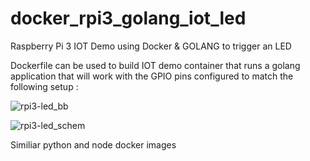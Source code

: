 # docker_rpi3_golang_iot_led
Raspberry Pi 3 IOT Demo using Docker &amp; GOLANG to trigger an LED

Dockerfile can be used to build IOT demo container that runs a golang application that will work with the GPIO pins configured to match the following setup :

![rpi3-led_bb](https://user-images.githubusercontent.com/9472095/36993912-600b37ba-20a7-11e8-853b-b725fee25233.png)

![rpi3-led_schem](https://user-images.githubusercontent.com/9472095/36993928-6b45df4a-20a7-11e8-9e82-a22889daa803.png)

Similiar python and node docker images 

